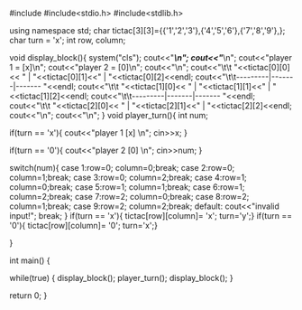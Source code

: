 #include<iostream>
#include<stdio.h>
#include<stdlib.h>

using namespace std;
char tictac[3][3]={{'1','2','3'},{'4','5','6'},{'7','8','9'},};
char turn = 'x';
int row, column;

void display_block(){
system("cls");
cout<<"*************************\n";
cout<<"*************************\n";
cout<<"player 1 = [x]\n";
cout<<"player 2 = [0]\n";
cout<<"\n";
cout<<"\t\t     "<<tictac[0][0]<< "   |   "<<tictac[0][1]<<"   |   "<<tictac[0][2]<<endl;
cout<<"\t\t---------|-------|------- "<<endl;
cout<<"\t\t     "<<tictac[1][0]<< "   |   "<<tictac[1][1]<<"   |   "<<tictac[1][2]<<endl;
cout<<"\t\t---------|-------|------- "<<endl;
cout<<"\t\t     "<<tictac[2][0]<< "   |   "<<tictac[2][1]<<"   |   "<<tictac[2][2]<<endl;
cout<<"\n";
cout<<"\n";
}
void player_turn(){
int num;

if(turn == 'x'){
cout<<"player 1 [x] \n";
cin>>x;
}

if(turn == '0'){
cout<<"player 2 [0] \n";
cin>>num;
}


switch(num){
case 1:row=0; column=0;break;
case 2:row=0; column=1;break;
case 3:row=0; column=2;break;
case 4:row=1; column=0;break;
case 5:row=1; column=1;break;
case 6:row=1; column=2;break;
case 7:row=2; column=0;break;
case 8:row=2; column=1;break;
case 9:row=2; column=2;break;
default:
cout<<"invalid input!";
break;
}
if(turn == 'x'){
    tictac[row][column]= 'x';
    turn='y';}
if(turn == '0'){
    tictac[row][column]= '0';
    turn='x';}

}


int main()
{

while(true)
{
display_block();
player_turn();
display_block();
}

return 0;
}
